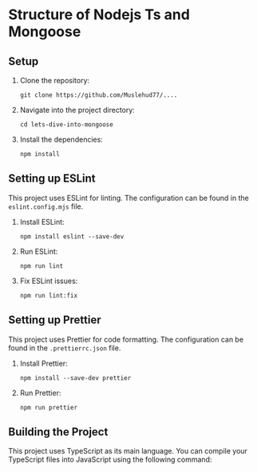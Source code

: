 
# Structure of Nodejs Ts and Mongoose

## Setup

1. Clone the repository:
    ```
    git clone https://github.com/Muslehud77/....
    ```

2. Navigate into the project directory:
    ```
    cd lets-dive-into-mongoose

    ```

3. Install the dependencies:
    ```
    npm install
    ```

## Setting up ESLint

This project uses ESLint for linting. The configuration can be found in the `eslint.config.mjs` file.

1. Install ESLint:
    ```
    npm install eslint --save-dev
    ```

2. Run ESLint:
    ```
    npm run lint
    ```

3. Fix ESLint issues:
    ```
    npm run lint:fix
    ```

## Setting up Prettier

This project uses Prettier for code formatting. The configuration can be found in the `.prettierrc.json` file.

1. Install Prettier:
    ```
    npm install --save-dev prettier
    ```

2. Run Prettier:
    ```
    npm run prettier
    ```

## Building the Project

This project uses TypeScript as its main language. You can compile your TypeScript files into JavaScript using the following command:
